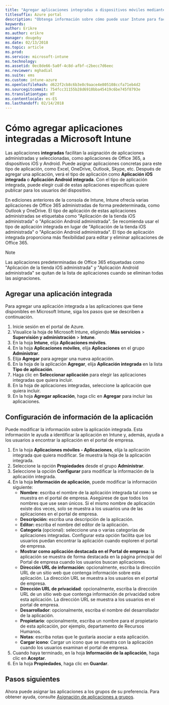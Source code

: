 ```yaml
---
title: "Agregar aplicaciones integradas a dispositivos móviles mediante Intune"
titlesuffix: Azure portal
description: "Obtenga información sobre cómo puede usar Intune para facilitar la instalación de aplicaciones integradas en dispositivos móviles."
keywords: 
author: Erikre
ms.author: erikre
manager: dougeby
ms.date: 02/13/2018
ms.topic: article
ms.prod: 
ms.service: microsoft-intune
ms.technology: 
ms.assetid: 0ec8de66-5a0f-4c8d-afbf-c2becc7d6eec
ms.reviewer: mghadial
ms.suite: ems
ms.custom: intune-azure
ms.openlocfilehash: d622f2cb8c6b3e8c9aace4e805108ccfa71eb4d2
ms.sourcegitcommit: 754fcc31155b28d6910bba45419c6be745f8793e
ms.translationtype: HT
ms.contentlocale: es-ES
ms.lasthandoff: 02/14/2018
---
```

# <a name="how-to-add-built-in-apps-to-microsoft-intune"></a>Cómo agregar aplicaciones integradas a Microsoft Intune

Las aplicaciones **integradas** facilitan la asignación de aplicaciones administradas y seleccionadas, como aplicaciones de Office 365, a dispositivos iOS y Android. Puede asignar aplicaciones concretas para este tipo de aplicación, como Excel, OneDrive, Outlook, Skype, etc. Después de agregar una aplicación, verá el tipo de aplicación como **Aplicación iOS integrada** o **Aplicación Android integrada**. Con el tipo de aplicación integrada, puede elegir cuál de estas aplicaciones específicas quiere publicar para los usuarios del dispositivo.

 En ediciones anteriores de la consola de Intune, Intune ofrecía varias aplicaciones de Office 365 administradas de forma predeterminada, como Outlook y OneDrive. El tipo de aplicación de estas aplicaciones administradas se etiquetaba como "Aplicación de la tienda iOS administrada" o "Aplicación Android administrada". Se recomienda usar el tipo de aplicación integrada en lugar de "Aplicación de la tienda iOS administrada" o "Aplicación Android administrada". El tipo de aplicación integrada proporciona más flexibilidad para editar y eliminar aplicaciones de Office 365.

>[!NOTE]
>Las aplicaciones predeterminadas de Office 365 etiquetadas como "Aplicación de la tienda iOS administrada" y "Aplicación Android administrada" se quitan de la lista de aplicaciones cuando se eliminan todas las asignaciones.

## <a name="add-built-in-app"></a>Agregar una aplicación integrada

Para agregar una aplicación integrada a las aplicaciones que tiene disponibles en Microsoft Intune, siga los pasos que se describen a continuación.
1.  Inicie sesión en el portal de Azure.
2.  Visualice la hoja de Microsoft Intune, eligiendo **Más servicios** > **Supervisión y administración** > **Intune**.
3.  En la hoja **Intune**, elija **Aplicaciones móviles**.
4.  En la hoja **Aplicaciones móviles**, elija **Aplicaciones** en el grupo **Administrar**.
5.  Elija **Agregar** para agregar una nueva aplicación.
6.  En la hoja de la aplicación **Agregar**, elija **Aplicación integrada** en la lista **Tipo de aplicación**.
7.  Haga clic en **Seleccionar aplicación** para elegir las aplicaciones integradas que quiera incluir.
8.  En la hoja de aplicaciones integradas, seleccione la aplicación que quiera incluir.
9.  En la hoja **Agregar aplicación**, haga clic en **Agregar** para incluir las aplicaciones.


## <a name="configure-app-information"></a>Configuración de información de la aplicación

Puede modificar la información sobre la aplicación integrada. Esta información le ayuda a identificar la aplicación en Intune y, además, ayuda a los usuarios a encontrar la aplicación en el portal de empresa.
1.  En la hoja **Aplicaciones móviles - Aplicaciones**, elija la aplicación integrada que quiera modificar. Se muestra la hoja de la aplicación integrada.
2.  Seleccione la opción **Propiedades** desde el grupo **Administrar**.
3.  Seleccione la opción **Configurar** para modificar la información de la aplicación integrada.
4.  En la hoja **Información de aplicación**, puede modificar la información siguiente:
    -   **Nombre**: escriba el nombre de la aplicación integrada tal como se muestra en el portal de empresa. Asegúrese de que todos los nombres que use sean únicos. Si el mismo nombre de aplicación existe dos veces, solo se muestra a los usuarios una de las aplicaciones en el portal de empresa.
    -   **Descripción:** escriba una descripción de la aplicación. 
    -   **Editor:** escriba el nombre del editor de la aplicación.
    -   **Categoría** (opcional): seleccione una o varias categorías de aplicaciones integradas. Configurar esta opción facilita que los usuarios puedan encontrar la aplicación cuando exploren el portal de empresa.
    -   **Mostrar como aplicación destacada en el Portal de empresa**: la aplicación se muestra de forma destacada en la página principal del Portal de empresa cuando los usuarios buscan aplicaciones.
    -   **Dirección URL de información**: opcionalmente, escriba la dirección URL de un sitio web que contenga información sobre esta aplicación. La dirección URL se muestra a los usuarios en el portal de empresa.
    -   **Dirección URL de privacidad**: opcionalmente, escriba la dirección URL de un sitio web que contenga información de privacidad sobre esta aplicación. La dirección URL se muestra a los usuarios en el portal de empresa.
    -   **Desarrollador**: opcionalmente, escriba el nombre del desarrollador de la aplicación.
    -   **Propietario**: opcionalmente, escriba un nombre para el propietario de esta aplicación, por ejemplo, departamento de Recursos Humanos.
    -   **Notas**: escriba notas que le gustaría asociar a esta aplicación.
    -   **Cargar icono**: Cargar un icono que se muestra con la aplicación cuando los usuarios examinan el portal de empresa.
3.  Cuando haya terminado, en la hoja **Información de la aplicación**, haga clic en **Aceptar**.
4.  En la hoja **Propiedades**, haga clic en **Guardar**.

## <a name="next-steps"></a>Pasos siguientes

Ahora puede asignar las aplicaciones a los grupos de su preferencia. Para obtener ayuda, consulte [Asignación de aplicaciones a grupos](apps-deploy.md).
